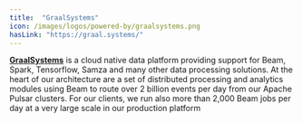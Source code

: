 ```yaml
---
title:  "GraalSystems"
icon: /images/logos/powered-by/graalsystems.png
hasLink: "https://graal.systems/"
---
```

<!--
Licensed under the Apache License, Version 2.0 (the "License");
you may not use this file except in compliance with the License.
You may obtain a copy of the License at

http://www.apache.org/licenses/LICENSE-2.0

Unless required by applicable law or agreed to in writing, software
distributed under the License is distributed on an "AS IS" BASIS,
WITHOUT WARRANTIES OR CONDITIONS OF ANY KIND, either express or implied.
See the License for the specific language governing permissions and
limitations under the License.
-->

**[GraalSystems](https://graal.systems)** is a cloud native data platform providing support for Beam, Spark, Tensorflow, Samza and many other data processing solutions. At the heart of our architecture are a set of distributed processing and analytics modules using Beam to route over 2 billion events per day from our Apache Pulsar clusters. For our clients, we run also more than 2,000 Beam jobs per day at a very large scale in our production platform